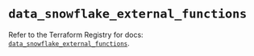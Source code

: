 # `data_snowflake_external_functions`

Refer to the Terraform Registry for docs: [`data_snowflake_external_functions`](https://registry.terraform.io/providers/snowflake-labs/snowflake/0.96.0/docs/data-sources/external_functions).
